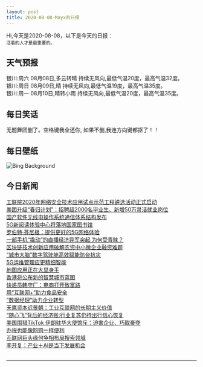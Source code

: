 ```yaml
---
layout: post
title: 2020-08-08-Mayx的日报
---
```


Hi,今天是2020-08-08，以下是今天的日报：<br><small>
活着的人才是最重要的。</small><!--more-->
## 天气预报
银川:周六 08月08日,多云转晴 持续无风向,最低气温20度，最高气温32度。<br>银川:周日 08月09日,晴 持续无风向,最低气温19度，最高气温35度。<br>银川:周一 08月10日,晴转小雨 持续无风向,最低气温20度，最高气温35度。
## 每日笑话
无题舞团删了。空格键我全还你, 如果不删,我连方向键都抠了！！
## 每日壁纸
![Bing Background](https://cn.bing.com/th?id=OHR.WhaleHug_EN-US7230997767_1920x1080.jpg&rf=LaDigue_1920x1080.jpg&pid=hp "Young humpback whale giving its mother a hug off the coast of the Tongan archipelago (© Biosphoto/Alamy)")
## 今日新闻

[工联院2020年网络安全技术应用试点示范工程遴选活动正式启动](http://it.people.com.cn/n1/2020/0807/c1009-31814891.html)   
[美团升级“春归计划”：招聘超2000名毕业生、新增50万灵活就业岗位](http://it.people.com.cn/n1/2020/0807/c1009-31814893.html)   
[国产软件无线电操作系统通信体系结构发布](http://it.people.com.cn/n1/2020/0807/c1009-31814050.html)   
[5G新阅读体验中心将落地国家图书馆](http://it.people.com.cn/n1/2020/0807/c1009-31814058.html)   
[罗伯特·芬尼根：提供更好的5G网络体验](http://it.people.com.cn/n1/2020/0807/c1009-31814081.html)   
[一部手机“撬动”的直播经济异军突起 为何受青睐？](http://it.people.com.cn/n1/2020/0807/c1009-31814021.html)   
[区块链技术创新应用破解农资中小微企业融资难题](http://it.people.com.cn/n1/2020/0807/c1009-31813993.html)   
[“城市大脑”数字驾驶舱高效赋能防台抗灾](http://it.people.com.cn/n1/2020/0807/c1009-31813986.html)   
[5G运维管理应更精细智能](http://it.people.com.cn/n1/2020/0807/c1009-31813719.html)   
[地图应用正在大显身手](http://it.people.com.cn/n1/2020/0807/c1009-31814080.html)   
[香港将公布新的智慧城市蓝图](http://it.people.com.cn/n1/2020/0807/c1009-31814075.html)   
[快递员韩守厂：电商打开致富路](http://it.people.com.cn/n1/2020/0807/c1009-31814071.html)   
[用“互联网+”助力食品安全](http://it.people.com.cn/n1/2020/0807/c1009-31814070.html)   
[“数据经理”助力企业转型](http://it.people.com.cn/n1/2020/0807/c1009-31814063.html)   
[天鹰资本迟景朝：工业互联网的长期主义价值](http://it.people.com.cn/n1/2020/0807/c1009-31814043.html)   
[“随心飞”背后的经济账:行业复苏仍待出行信心恢复](http://it.people.com.cn/n1/2020/0806/c1009-31812846.html)   
[美国围猎TikTok 伊朗驻华大使馆斥：迫害企业、巧取豪夺](http://it.people.com.cn/n1/2020/0806/c1009-31812850.html)   
[办税也能像网购一样便利](http://it.people.com.cn/n1/2020/0806/c1009-31812363.html)   
[互联网巨头缘何争相布局搜索领域](http://it.people.com.cn/n1/2020/0806/c1009-31812766.html)   
[李开复：产业＋AI是当下发展机会](http://it.people.com.cn/n1/2020/0806/c1009-31812244.html)   
<br />

***

<small></small>
